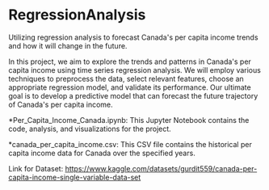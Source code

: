 # RegressionAnalysis
Utilizing regression analysis to forecast Canada's per capita income trends and how it will change in the future.

In this project, we aim to explore the trends and patterns in Canada's per capita income using time series regression analysis. We will employ various techniques to preprocess the data, select relevant features, choose an appropriate regression model, and validate its performance. Our ultimate goal is to develop a predictive model that can forecast the future trajectory of Canada's per capita income.

*Per_Capita_Income_Canada.ipynb: This Jupyter Notebook contains the code, analysis, and visualizations for the project.

*canada_per_capita_income.csv: This CSV file contains the historical per capita income data for Canada over the specified years.

Link for Dataset: https://www.kaggle.com/datasets/gurdit559/canada-per-capita-income-single-variable-data-set
